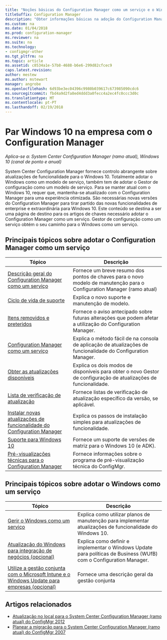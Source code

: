 ```yaml
---
title: "Noções básicas do Configuration Manager como um serviço e o Windows como um serviço"
titleSuffix: Configuration Manager
description: "Obter informações básicas na adoção do Configuration Manager como um serviço para suportar o Windows como um serviço."
ms.custom: na
ms.date: 01/04/2018
ms.prod: configuration-manager
ms.reviewer: na
ms.suite: na
ms.technology:
- configmgr-other
ms.tgt_pltfrm: na
ms.topic: article
ms.assetid: c8534a1e-57b8-4688-b6e6-299d82cfcec9
caps.latest.revision: 
author: mestew
ms.author: mstewart
manager: angrobe
ms.openlocfilehash: 6d93be3ec04396c9980b039617c673985090cdc6
ms.sourcegitcommit: fbd4a9d2fa8ed4ddd3a0fecc4a2ec4fc0ccc3d0c
ms.translationtype: MT
ms.contentlocale: pt-PT
ms.lasthandoff: 02/19/2018
---
```

# <a name="keep-windows-10-up-to-date-in-the-enterprise-using-configuration-manager"></a>Par Windows 10 na empresa com o Configuration Manager

*Aplica-se a: System Center Configuration Manager (ramo atual), Windows 10 (canal de ponto e anual)*

System Center Configuration Manager fornece controlo abrangente sobre atualizações de funcionalidade para o Windows 10. Totalmente adotar o Windows como um modelo de serviço, também tem de adotar o Gestor de configuração como um modelo de serviço. Para se manter atual com o Windows 10, requer que, mantenha-se atualizado com o Configuration Manager para uma experiência otimizada. São necessárias novas versões do Configuration Manager para tirar partido das novas funcionalidades de enterprise e extraordinária para Windows 10. Este conteúdo se destina a ser uma página de destino para os artigos de chaves necessário adotar o Configuration Manager como um serviço. Gestor de configuração como um serviço obtém o seu caminho para o Windows como um serviço.

## <a name="key-topics-about-adopting-configuration-manager-as-a-service"></a>Principais tópicos sobre adotar o Configuration Manager como um serviço

| Tópico        | Descrição          | 
| ------------- |-------------|
|[Descrição geral do Configuration Manager como um serviço](/sccm/core/plan-design/changes/whats-new-incremental-versions)|Fornece um breve resumo dos pontos de chaves para o novo modelo de manutenção para o Configuration Manager (ramo atual)|
|[Ciclo de vida de suporte](/sccm/core/servers/manage/current-branch-versions-supported)|Explica o novo suporte e manutenção de modelo.|
|[Itens removidos e preteridos](/sccm//core/plan-design/changes/deprecated/removed-and-deprecated)|Fornece o aviso antecipado sobre futuras alterações que podem afetar a utilização do Configuration Manager.|
|[Configuration Manager como um serviço](/sccm/core/servers/manage/updates)|Explica o método fácil de na consola de aplicação de atualizações de funcionalidade do Configuration Manager.|
|[Obter as atualizações disponíveis](/sccm/core/servers/manage/install-in-console-updates.md#get-available-updates)|Explica os dois modos de disponíveis para obter o novo Gestor de configuração de atualizações de funcionalidade.|
|[Lista de verificação de atualização](/sccm/core/servers/manage/install-in-console-updates#bkmk_beforeinstall)|Fornece listas de verificação de atualização específico da versão, se aplicável.| 
|[Instalar novas atualizações de funcionalidade do Configuration Manager](/sccm/core/servers/manage/install-in-console-updates#bkmk_install)|Explica os passos de instalação simples para atualizações de funcionalidade.|
|[Suporte para Windows 10](/sccm/core/plan-design/configs/support-for-windows-10)|Fornece um suporte de versões de matriz para o Windows 10 (e ADK).|
|[Pré-visualizações técnicas para o Configuration Manager](/sccm/core/get-started/technical-preview)|Fornece informações sobre o programa de pré-visualização técnica do ConfigMgr.|


## <a name="key-topics-about-adopting-windows-as-a-service"></a>Principais tópicos sobre adotar o Windows como um serviço
| Tópico        | Descrição          | 
| ------------- |-------------|
|[Gerir o Windows como um serviço](/sccm/osd/deploy-use/manage-windows-as-a-service)|Explica como utilizar planos de manutenção para implementar atualizações de funcionalidade do Windows 10.|
|[Atualização do Windows para integração de negócios (opcional)](/sccm/sum/deploy-use/integrate-windows-update-for-business-windows-10)|Explica como definir e implementar o Windows Update para políticas de Business (WUfB) com o Configuration Manager.|
|[Utilize a gestão conjunta com o Microsoft Intune e o Windows Update para empresas (opcional)](/sccm/core/clients/manage/co-management-overview)|Fornece uma descrição geral da gestão conjunta| 


## <a name="related-articles"></a>Artigos relacionados

- [Atualização no local para o System Center Configuration Manager (ramo atual) do ConfigMgr 2012](/sccm/core/servers/deploy/install/upgrade-to-configuration-manager)
- [Planear a migração para o System Center Configuration Manager (ramo atual) do ConfigMgr 2007](/sccm/core/migration/planning-for-migration)